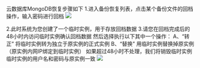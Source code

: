 ﻿云数据库MongoDB恢复步骤如下
1.进入备份恢复列表，点击某个备份文件的回档操作，输入密码进行回档
![](https://mc.qcloudimg.com/static/img/93e3ebf30352f40ef89f850166d88ead/huifu.png)


2.此时系统为您创建了一个临时实例，用于存放回档数据
3.请您在回档完成后的48小时内访问临时实例确认回档数据 
然后选择执行以下其中一个操作： 
A、“转正” 将临时实例转为独立于原实例的正式实例 
B、“替换” 用临时实例替换掉原实例（原实例内网IP绑定到临时实例） 
如果超过48小时不处理，我们将销毁临时实例 
临时实例的用户名和密码与原实例一致
![](https://mc.qcloudimg.com/static/img/4729ddc8384362dfb9a601343e928807/huifu2.png)
